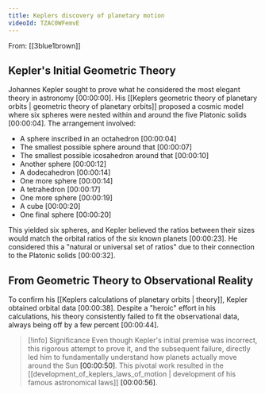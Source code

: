 ```yaml
---
title: Keplers discovery of planetary motion
videoId: TZAC0WFemvE
---
```


From: [[3blue1brown]] <br/> 

## Kepler's Initial Geometric Theory
Johannes Kepler sought to prove what he considered the most elegant theory in astronomy <a class="yt-timestamp" data-t="00:00:00">[00:00:00]</a>. His [[Keplers geometric theory of planetary orbits | geometric theory of planetary orbits]] proposed a cosmic model where six spheres were nested within and around the five Platonic solids <a class="yt-timestamp" data-t="00:00:04">[00:00:04]</a>. The arrangement involved:
*   A sphere inscribed in an octahedron <a class="yt-timestamp" data-t="00:00:04">[00:00:04]</a>
*   The smallest possible sphere around that <a class="yt-timestamp" data-t="00:00:07">[00:00:07]</a>
*   The smallest possible icosahedron around that <a class="yt-timestamp" data-t="00:00:10">[00:00:10]</a>
*   Another sphere <a class="yt-timestamp" data-t="00:00:12">[00:00:12]</a>
*   A dodecahedron <a class="yt-timestamp" data-t="00:00:14">[00:00:14]</a>
*   One more sphere <a class="yt-timestamp" data-t="00:00:14">[00:00:14]</a>
*   A tetrahedron <a class="yt-timestamp" data-t="00:00:17">[00:00:17]</a>
*   One more sphere <a class="yt-timestamp" data-t="00:00:19">[00:00:19]</a>
*   A cube <a class="yt-timestamp" data-t="00:00:20">[00:00:20]</a>
*   One final sphere <a class="yt-timestamp" data-t="00:00:20">[00:00:20]</a>

This yielded six spheres, and Kepler believed the ratios between their sizes would match the orbital ratios of the six known planets <a class="yt-timestamp" data-t="00:00:23">[00:00:23]</a>. He considered this a "natural or universal set of ratios" due to their connection to the Platonic solids <a class="yt-timestamp" data-t="00:00:32">[00:00:32]</a>.

## From Geometric Theory to Observational Reality
To confirm his [[Keplers calculations of planetary orbits | theory]], Kepler obtained orbital data <a class="yt-timestamp" data-t="00:00:38">[00:00:38]</a>. Despite a "heroic" effort in his calculations, his theory consistently failed to fit the observational data, always being off by a few percent <a class="yt-timestamp" data-t="00:00:44">[00:00:44]</a>.

> [!info] Significance
> Even though Kepler's initial premise was incorrect, this rigorous attempt to prove it, and the subsequent failure, directly led him to fundamentally understand how planets actually move around the Sun <a class="yt-timestamp" data-t="00:00:50">[00:00:50]</a>. This pivotal work resulted in the [[development_of_keplers_laws_of_motion | development of his famous astronomical laws]] <a class="yt-timestamp" data-t="00:00:56">[00:00:56]</a>.